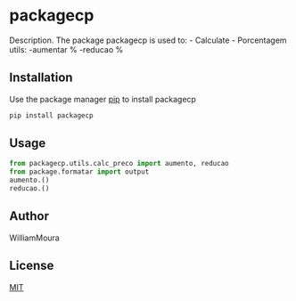 # packagecp

Description. 
The package packagecp is used to:
	- Calculate 
	- Porcentagem
utils: 
    -aumentar %
	-reducao %

## Installation

Use the package manager [pip](https://pip.pypa.io/en/stable/) to install packagecp

```bash
pip install packagecp
```

## Usage

```python
from packagecp.utils.calc_preco import aumento, reducao 
from package.formatar import output
aumento.() 
reducao.()
```

## Author
WilliamMoura

## License
[MIT](https://choosealicense.com/licenses/mit/)
